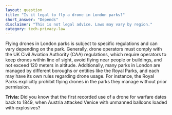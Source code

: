 ```yaml
---
layout: question
title: "Is it legal to fly a drone in London parks?"
short_answer: "Depends"
disclaimer: "This is not legal advice. Laws may vary by region."
category: tech-privacy-law
---
```

Flying drones in London parks is subject to specific regulations and can vary depending on the park. Generally, drone operators must comply with the UK Civil Aviation Authority (CAA) regulations, which require operators to keep drones within line of sight, avoid flying near people or buildings, and not exceed 120 meters in altitude. Additionally, many parks in London are managed by different boroughs or entities like the Royal Parks, and each may have its own rules regarding drone usage. For instance, the Royal Parks explicitly prohibit flying drones in the parks they manage without prior permission.

**Trivia:** Did you know that the first recorded use of a drone for warfare dates back to 1849, when Austria attacked Venice with unmanned balloons loaded with explosives?
